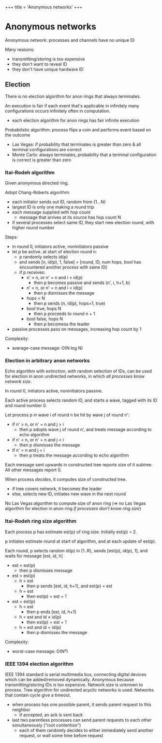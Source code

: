 +++
title = 'Anonymous networks'
+++
# Anonymous networks
Anonymous network: processes and channels have no unique ID

Many reasons:
- transmitting/storing is too expensive
- they don't want to reveal ID
- they don't have unique hardware ID

## Election
There is no election algorithm for anon rings that always terminates.

An execution is fair if each event that's applicable in infinitely many configurations occurs infinitely often in computation.
- each election algorithm for anon rings has fair infinite execution

Probabilistic algorithm: process flips a coin and performs event based on the outcome
- Las Vegas: if probability that terminates is greater than zero & all terminal configurations are correct
- Monte Carlo: always terminates, probability that a terminal configuration is correct is greater than zero

### Itai-Rodeh algorithm
Given anonymous directed ring.

Adopt Chang-Roberts algorithm:
- each initiator sends out ID, random from {1...N}
- largest ID is only one making a round trip
- each message supplied with hop count
    - message that arrives at its source has hop count N
- if several processes select same ID, they start new election round, with higher round number

Steps:
- in round 0, initiators active, noninitiators passive
- let p be active. at start of election round n:
    - p randomly selects id(p)
    - and sends [n, id(p), 1, false] = [round, ID, num hops, bool has encountered another process with same ID]
    - if p receives:
        - n' > n, or n' = n and i > id(p)
            - then p becomes passive and sends (n', i, h+1, b)
        - n' < n, or n' = n and i < id(p)
            - then p dismisses the message
        - hops < N
            - then p sends (n, id(p), hops+1, true)
        - bool true, hops N
            - then p proceeds to round n + 1
        - bool false, hops N
            - then p becomess the leader
- passive processes pass on messages, increasing hop count by 1

Complexity:
- average-case message: O(N·log N)

### Election in arbitrary anon networks
Echo algorithm with extinction, with random selection of IDs, can be used for election in anon undirected networks, in which *all processes know network size*.

In round 0, initiators active, noninitiators passive.

Each active process selects random ID, and starts a wave, tagged with its ID and round number 0.

Let process p in wave i of round n be hit by wave j of round n':
- if n' > n, or n' = n and j > i
    - then p adopts wave j of round n', and treats message according to echo algorithm
- if n' < n, or n' = n and j < i
    - then p dismisses the message
- if n' = n and j = i
    - then p treats the message according to echo algorithm

Each message sent upwards in constructed tree reports size of it subtree.
All other messages report 0.

When process *decides*, it computes size of constructed tree.
- if tree covers network, it becomes the leader
- else, selects new ID, initiates new wave in the next round

No Las Vegas algorithm to compute size of anon ring (⇒ no Las Vegas algorithm for election in anon ring *if processes don't know ring size*)

### Itai-Rodeh ring size algorithm
Each process p has estimate est(p) of ring size.
Initially est(p) = 2.

p initiates estimate round at start of algorithm, and at each update of est(p).

Each round, p selects random id(p) in {1..R}, sends [est(p), id(p), 1], and waits for message [est, id, h]
- est < est(p)
    - then p dismisses message
- est > est(p)
    - h < est
        - then p sends [est, id, h+1], and est(p) = est
    - h = est
        - then est(p) = est + 1
- est = est(p)
    - h < est
        - then p ends [est, id, h+1]
    - h = est and id ≠ id(p)
        - then est(p) = est + 1
    - h = est and id = id(p)
        - then p dismisses the message

Complexity:
- worst-case message: O(N³)

### IEEE 1394 election algorithm
IEEE 1394 standard is serial multimedia bus, connecting digital devices which can be added/removed dynamically.
Anonymous because transmitting/storing IDs is too expensive.
Network size is unknown to process.
Tree algorithm for undirected acyclic networks is used.
Networks that contain cycle give a timeout.

- when process has one possible parent, it sends parent request to this neighbor
    - if accepted, an ack is sent back
- last two parentless processes can send parent requests to each other simultaneously ("root contention")
    - each of them randomly decides to either immediately send another request, or wait some time before request
